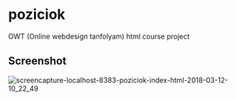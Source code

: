 # poziciok
OWT (Online webdesign tanfolyam) html course project

## Screenshot
![screencapture-localhost-8383-poziciok-index-html-2018-03-12-10_22_49](https://user-images.githubusercontent.com/22984926/37275409-654c0b68-25df-11e8-8e86-2b776b97d16a.png)
